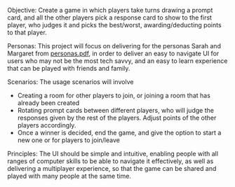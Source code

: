Objective: Create a game in which players take turns drawing a prompt card, and all the other players pick a response card to show to the first player, who judges it and picks the best/worst, awarding/deducting points to that player.


Personas: This project will focus on delivering for the personas Sarah and Margaret from [personas.pdf](./Personas.pdf), in order to deliver an easy to navigate UI for users who may not be the most tech savvy, and an easy to learn experience that can be played with friends and family.


Scenarios: The usage scenarios will involve 
- Creating a room for other players to join, or joining a room that has already been created
- Rotating prompt cards between different players, who will judge the responses given by the rest of the players. Adjust points of the other players accordingly.
- Once a winner is decided, end the game, and give the option to start a new one or for players to join/leave

            
Principles: The UI should be simple and intuitive, enabling people with all ranges of computer skills to be able to navigate it effectively, as well as delivering a multiplayer experience, so that the game can be shared and played with many people at the same time.
